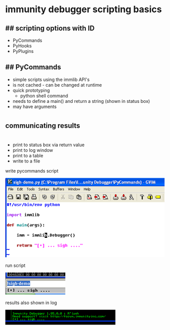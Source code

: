 # immunity debugger scripting basics


## ## scripting options with ID ##

* PyCommands
* PyHooks
* PyPlugins


## ## PyCommands ##

* simple scripts using the immlib API's
* is not cached - can be changed at runtime
* quick prototyping 
  * python shell command
* needs to define a main() and return a string (shown in status box)
* may have arguments


#
## communicating results
#

* print to status box via return value
* print to log window
* print to a table
* write to a file


write pycommands script

![6](images/6.PNG)


run script

![7](images/7.PNG)


results also shown in log

![8](images/8.PNG)





















